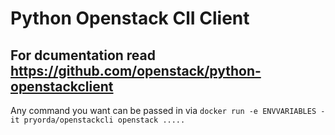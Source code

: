 # Python Openstack ClI Client

## For dcumentation read https://github.com/openstack/python-openstackclient

Any command you want can be passed in via `docker run -e ENVVARIABLES -it pryorda/openstackcli openstack .....`
